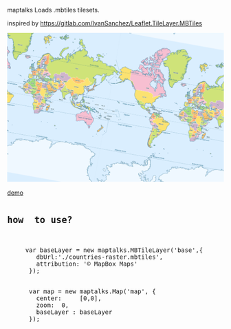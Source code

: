 maptalks  Loads .mbtiles tilesets.

inspired by https://gitlab.com/IvanSanchez/Leaflet.TileLayer.MBTiles

![](gallery.png)

[demo](https://deyihu.github.io/src/maptalks-MBTileLayer/examples/)


<pre>
<h2>how  to use?</h2>

     var baseLayer = new maptalks.MBTileLayer('base',{
        dbUrl:'./countries-raster.mbtiles',
        attribution: '&copy; MapBox Maps'
      });

    
      var map = new maptalks.Map('map', {
        center:     [0,0],
        zoom:  0,
        baseLayer : baseLayer
      });
</pre>


